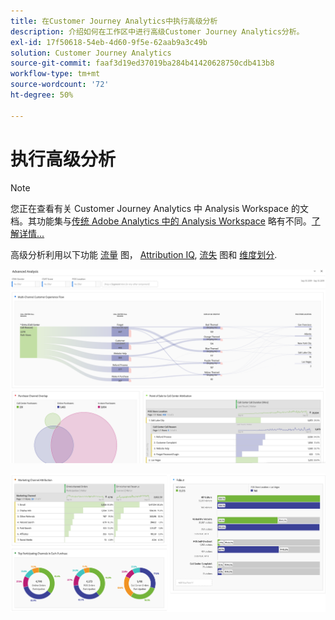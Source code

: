 ```yaml
---
title: 在Customer Journey Analytics中执行高级分析
description: 介绍如何在工作区中进行高级Customer Journey Analytics分析。
exl-id: 17f50618-54eb-4d60-9f5e-62aab9a3c49b
solution: Customer Journey Analytics
source-git-commit: faaf3d19ed37019ba284b41420628750cdb413b8
workflow-type: tm+mt
source-wordcount: '72'
ht-degree: 50%

---
```


# 执行高级分析

>[!NOTE]
>
>您正在查看有关 Customer Journey Analytics 中 Analysis Workspace 的文档。其功能集与[传统 Adobe Analytics 中的 Analysis Workspace](https://experienceleague.adobe.com/docs/analytics/analyze/analysis-workspace/home.html?lang=zh-Hans) 略有不同。[了解详情...](/help/getting-started/cja-aa.md)

高级分析利用以下功能 [流量](/help/analysis-workspace/visualizations/c-flow/flow.md) 图， [Attribution IQ](/help/analysis-workspace/attribution/overview.md), [流失](/help/analysis-workspace/visualizations/fallout/fallout-flow.md) 图和 [维度划分](/help/components/dimensions/t-breakdown-fa.md).

![工作区屏幕截图1](assets/cja-adv-analysis1.png)

![工作区屏幕截图2](assets/cja-adv-analysis2.png)
